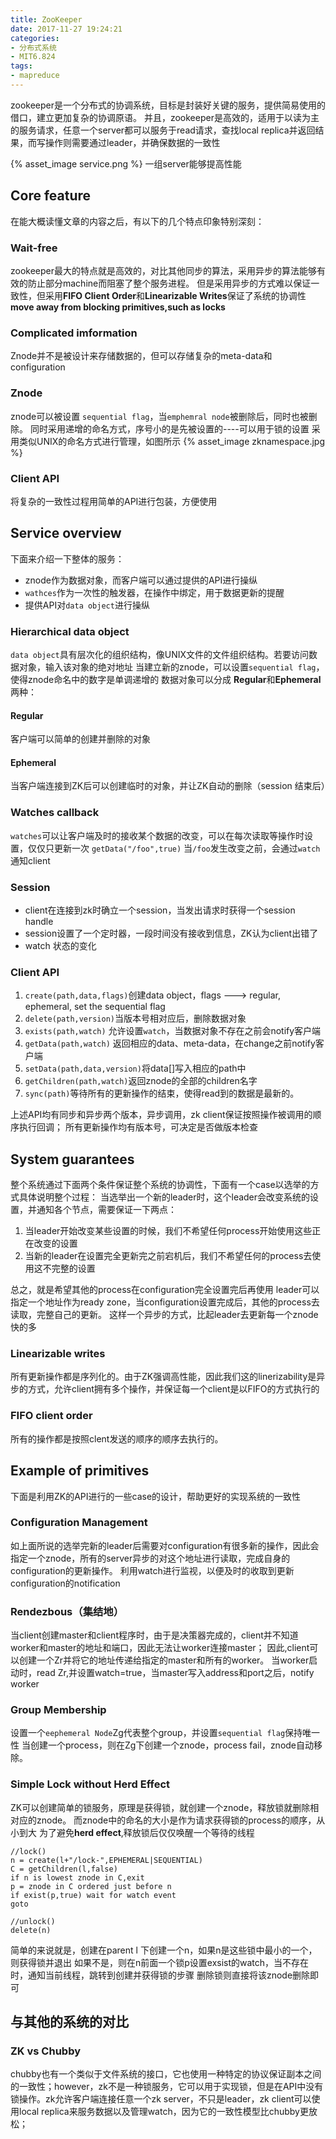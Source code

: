 ```yaml
---
title: ZooKeeper
date: 2017-11-27 19:24:21
categories:
- 分布式系统
- MIT6.824
tags:
- mapreduce
---
```

zookeeper是一个分布式的协调系统，目标是封装好关键的服务，提供简易使用的借口，建立更加复杂的协调原语。
并且，zookeeper是高效的，适用于以读为主的服务请求，任意一个server都可以服务于read请求，查找local replica并返回结果，而写操作则需要通过leader，并确保数据的一致性

{% asset_image service.png %}
一组server能够提高性能

## Core feature
在能大概读懂文章的内容之后，有以下的几个特点印象特别深刻：
### Wait-free
zookeeper最大的特点就是高效的，对比其他同步的算法，采用异步的算法能够有效的防止部分machine而阻塞了整个服务进程。
但是采用异步的方式难以保证一致性，但采用**FIFO Client Order**和**Linearizable Writes**保证了系统的协调性
**move away from blocking primitives,such as locks**

### Complicated imformation
Znode并不是被设计来存储数据的，但可以存储复杂的meta-data和configuration
### Znode
znode可以被设置 `sequential flag`，当`emphemral node`被删除后，同时也被删除。
同时采用递增的命名方式，序号小的是先被设置的----可以用于锁的设置
采用类似UNIX的命名方式进行管理，如图所示
{% asset_image zknamespace.jpg %}
### Client API
将复杂的一致性过程用简单的API进行包装，方便使用

## Service overview
下面来介绍一下整体的服务：
- znode作为数据对象，而客户端可以通过提供的API进行操纵
- `wathces`作为一次性的触发器，在操作中绑定，用于数据更新的提醒
- 提供API对`data object`进行操纵


### Hierarchical data object
`data object`具有层次化的组织结构，像UNIX文件的文件组织结构。若要访问数据对象，输入该对象的绝对地址
当建立新的znode，可以设置`sequential flag`，使得znode命名中的数字是单调递增的
数据对象可以分成 **Regular**和**Ephemeral**两种：
#### Regular
客户端可以简单的创建并删除的对象
#### Ephemeral
当客户端连接到ZK后可以创建临时的对象，并让ZK自动的删除（session 结束后）
### Watches callback
`watches`可以让客户端及时的接收某个数据的改变，可以在每次读取等操作时设置，仅仅只更新一次
`getData("/foo",true)`
当`/foo`发生改变之前，会通过`watch`通知client
### Session
- client在连接到zk时确立一个session，当发出请求时获得一个session handle
- session设置了一个定时器，一段时间没有接收到信息，ZK认为client出错了
- watch 状态的变化


### Client API
1. `create(path,data,flags)`创建data object，flags ---> regular, ephemeral, set the sequential flag
2. `delete(path,version)`当版本号相对应后，删除数据对象
3. `exists(path,watch)` 允许设置`watch`，当数据对象不存在之前会notify客户端
4. `getData(path,watch)` 返回相应的data、meta-data，在change之前notify客户端
5. `setData(path,data,version)`将data[]写入相应的path中
6. `getChildren(path,watch)`返回znode的全部的children名字
7. `sync(path)`等待所有的更新操作的结束，使得read到的数据是最新的。


上述API均有同步和异步两个版本，异步调用，zk client保证按照操作被调用的顺序执行回调；
所有更新操作均有版本号，可决定是否做版本检查

## System guarantees
整个系统通过下面两个条件保证整个系统的协调性，下面有一个case以选举的方式具体说明整个过程：
当选举出一个新的leader时，这个leader会改变系统的设置，并通知各个节点，需要保证一下两点：
1. 当leader开始改变某些设置的时候，我们不希望任何process开始使用这些正在改变的设置
2. 当新的leader在设置完全更新完之前宕机后，我们不希望任何的process去使用这不完整的设置

总之，就是希望其他的process在configuration完全设置完后再使用
leader可以指定一个地址作为ready zone，当configuration设置完成后，其他的process去读取，完整自己的更新。
这样一个异步的方式，比起leader去更新每一个znode快的多
### Linearizable writes
所有更新操作都是序列化的。由于ZK强调高性能，因此我们这的linerizability是异步的方式，允许client拥有多个操作，并保证每一个client是以FIFO的方式执行的
### FIFO client order
所有的操作都是按照clent发送的顺序的顺序去执行的。
## Example of primitives
下面是利用ZK的API进行的一些case的设计，帮助更好的实现系统的一致性
### Configuration Management
如上面所说的选举完新的leader后需要对configuration有很多新的操作，因此会指定一个znode，所有的server异步的对这个地址进行读取，完成自身的configuration的更新操作。
利用watch进行监视，以便及时的收取到更新configuration的notification
### Rendezbous（集结地）
当client创建master和client程序时，由于是决策器完成的，client并不知道worker和master的地址和端口，因此无法让worker连接master；
因此,client可以创建一个Zr并将它的地址传递给指定的master和所有的worker。
当worker启动时，read Zr,并设置watch=true，当master写入address和port之后，notify worker
### Group Membership
设置一个`eephemeral Node`Zg代表整个group，并设置`sequential flag`保持唯一性
当创建一个process，则在Zg下创建一个znode，process fail，znode自动移除。
### Simple Lock without Herd Effect
ZK可以创建简单的锁服务，原理是获得锁，就创建一个znode，释放锁就删除相对应的znode。
而znode中的命名的大小是作为请求获得锁的process的顺序，从小到大
为了避免**herd effect**,释放锁后仅仅唤醒一个等待的线程
```
//lock()
n = create(l+"/lock-",EPHEMERAL|SEQUENTIAL)
C = getChildren(l,false)
if n is lowest znode in C,exit
p = znode in C ordered just before n
if exist(p,true) wait for watch event
goto
```
```
//unlock()
delete(n)
```
简单的来说就是，创建在parent l 下创建一个n，如果n是这些锁中最小的一个，则获得锁并退出
如果不是，则在n前面一个锁p设置exsist的watch，当不存在时，通知当前线程，跳转到创建并获得锁的步骤
删除锁则直接将该znode删除即可

## 与其他的系统的对比

### ZK vs Chubby
chubby也有一个类似于文件系统的接口，它也使用一种特定的协议保证副本之间的一致性；however，zk不是一种锁服务，它可以用于实现锁，但是在API中没有锁操作。zk允许客户端连接任意一个zk server，不只是leader，zk client可以使用local replica来服务数据以及管理watch，因为它的一致性模型比chubby更放松；


